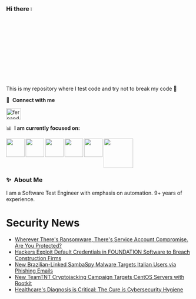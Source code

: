 ### Hi there <a href="https://www.gautamkrishnar.com/"><img src="https://media.giphy.com/media/hvRJCLFzcasrR4ia7z/giphy.gif" width="5%"></a>
This is my repository where I test code and try not to break my code :rofl:

🔗 &nbsp;**Connect with me**
<p align="left">
<a href="https://linkedin.com/in/fernandorlcruz" target="blank"><img align="center" src="https://raw.githubusercontent.com/rahuldkjain/github-profile-readme-generator/master/src/images/icons/Social/linked-in-alt.svg" alt="fernando cruz" height="30" width="40" /></a>
  
📊 &nbsp;**I am currently focused on:**

<img align="left" width='50' height='50' src="https://cdn.jsdelivr.net/gh/devicons/devicon/icons/python/python-original-wordmark.svg" />
<img align="left" width='50' height='50' src="https://cdn.jsdelivr.net/gh/devicons/devicon/icons/csharp/csharp-original.svg" />
<img align="left" width='50' height='50' src="https://cdn.jsdelivr.net/gh/devicons/devicon/icons/jenkins/jenkins-original.svg" />
<img align="left" width='50' height='50' src="https://specflow.org/wp-content/uploads/2021/05/SpecFlow-Icon.png" />
<img align="left" width='50' height='50' src="https://www.svgrepo.com/show/306098/githubactions.svg" />
<img width='80' height='80' src="https://cdn2.vectorstock.com/i/1000x1000/64/81/security-testing-concept-icon-safety-audit-key-vector-29166481.jpg" />
          
          
  
### ✨&nbsp; About Me

I am a Software Test Engineer with emphasis on automation. 9+ years of experience.

# Security News
<!-- BLOG-POST-LIST:START -->
- [Wherever There&#39;s Ransomware, There&#39;s Service Account Compromise. Are You Protected?](https://thehackernews.com/2024/09/wherever-theres-ransomware-theres.html)
- [Hackers Exploit Default Credentials in FOUNDATION Software to Breach Construction Firms](https://thehackernews.com/2024/09/hackers-exploit-default-credentials-in.html)
- [New Brazilian-Linked SambaSpy Malware Targets Italian Users via Phishing Emails](https://thehackernews.com/2024/09/new-brazilian-linked-sambaspy-malware.html)
- [New TeamTNT Cryptojacking Campaign Targets CentOS Servers with Rootkit](https://thehackernews.com/2024/09/new-teamtnt-cryptojacking-campaign.html)
- [Healthcare&#39;s Diagnosis is Critical: The Cure is Cybersecurity Hygiene](https://thehackernews.com/2024/09/healthcares-diagnosis-is-critical-cure.html)
<!-- BLOG-POST-LIST:END -->
